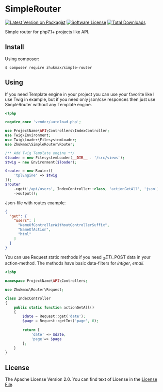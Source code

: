 # SimpleRouter
[![Latest Version on Packagist][ico-version]][link-packagist]
[![Software License][ico-license]](license.md)
[![Total Downloads][ico-downloads]][link-downloads]

Simple router for php7.1+ projects like API.

## Install
Using composer:
```console
$ composer require zhukmax/simple-router
```

## Using
If you need Template engine in your project you can use your favorite like I use Twig in example, but if you need only json/csv responces then just use SimpleRouter without any Template engine.
```php
<?php

require_once 'vendor/autoload.php';

use ProjectName\API\Controllers\IndexController;
use Twig\Environment;
use Twig\Loader\FilesystemLoader;
use Zhukmax\SimpleRouter\Router;

/** Add Twig Template engine **/
$loader = new FilesystemLoader(__DIR__ . '/src/views');
$twig = new Environment($loader);

$router = new Router([
    'tplEngine' => $twig
]);
$router
    ->get('/api/users', IndexController::class, 'actionGetAll', 'json')
    ->output();
```
Json-file with routes example:
```json
{
  "get": {
    "users": [
      "NameOfControllerWithoutControllerSuffix",
      "NameOfAction",
      "html"
    ]
  }
}
```
You can use Request static methods if you need $_GET/$_POST data in your action-method. The methods have basic data-filters for *intiger*, *email*.
```php
<?php

namespace ProjectName\API\Controllers;

use Zhukmax\Router\Request;

class IndexController
{
    public static function actionGetAll()
    {
        $date = Request::get('date');
        $page = Request::getInt('page', 0);
        
        return [
            'date' => $date,
            'page'=> $page
        ];
    }
}
```

## License

The Apache License Version 2.0. You can find text of License in the [License File](license.md).

[ico-version]: https://img.shields.io/packagist/v/zhukmax/simple-router.svg
[ico-license]: https://img.shields.io/badge/license-Apache%202-brightgreen.svg
[ico-downloads]: https://img.shields.io/packagist/dt/zhukmax/simple-router.svg

[link-packagist]: https://packagist.org/packages/zhukmax/simple-router
[link-downloads]: https://packagist.org/packages/zhukmax/simple-router
